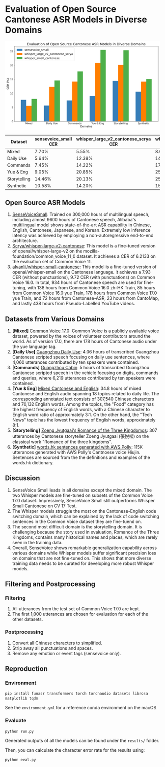# Evaluation of Open Source Cantonese ASR Models in Diverse Domains
![CER Chart](cer_chart.png)

| Dataset      | sensevoice_small CER | whisper_large_v2_cantonese_scrya CER | whisper_small_cantonese CER |
|--------------|----------------------|--------------------------------------|-----------------------------|
| Mixed        | 7.70%                | 5.55%                                | 8.00%                       |
| Daily Use    | 5.64%                | 12.38%                               | 14.60%                      |
| Commands     | 7.45%                | 14.22%                               | 17.83%                      |
| Yue & Eng    | 9.05%                | 20.85%                               | 25.57%                      |
| Storytelling | 14.46%               | 20.13%                               | 25.38%                      |
| Synthetic    | 10.58%               | 14.20%                               | 15.05%                      |

## Open Source ASR Models
1. [SenseVoiceSmall](https://huggingface.co/FunAudioLLM/SenseVoiceSmall): Trained on 300,000 hours of multilingual speech, including almost 9600 hours of Cantonese speech, Alibaba's multilingual model shows state-of-the-art ASR capability in Chinese, English, Cantonese, Japanese, and Korean. Extremely low inference latency was achieved by employing a non-autoregressive end-to-end architecture.
2. [Scrya/whisper-large-v2-cantonese](https://huggingface.co/Scrya/whisper-large-v2-cantonese): This model is a fine-tuned version of openai/whisper-large-v2 on the mozilla-foundation/common_voice_11_0 dataset. It achieves a CER of 6.2133 on the evaluation set of Common Voice 11.
3. [alvanlii/whisper-small-cantonese](https://huggingface.co/alvanlii/whisper-small-cantonese): This model is a fine-tuned version of openai/whisper-small on the Cantonese language. It achieves a 7.93 CER (without punctuations), 9.72 CER (with punctuations) on Common Voice 16.0. In total, 934 hours of Cantonese speech are used for fine-tuning, with 138 hours from Common Voice 16.0 zh-HK Train, 85 hours from Common Voice 16.0 yue Train, 178 hours from Common Voice 17.0 yue Train, and 72 hours from Cantonese-ASR, 23 hours from CantoMap, and lastly 438 hours from Pseudo-Labelled YouTube videos.

## Datasets from Various Domains
1. **[Mixed]** [Common Voice 17.0](https://huggingface.co/datasets/mozilla-foundation/common_voice_17_0): Common Voice is a publicly available voice dataset, powered by the voices of volunteer contributors around the world. As of version 17.0, there are 178 hours of Cantonese audio under the yue language tag.
2. **[Daily Use]** [Guangzhou Daily Use](https://huggingface.co/datasets/AlienKevin/guangzhou-daily-use-speech): 4.06 hours of transcribed Guangzhou Cantonese scripted speech focusing on daily use sentences, where 4,060 utterances contributed by ten speakers were contained.
3. **[Commands]** [Guangzhou Cabin](https://huggingface.co/datasets/AlienKevin/guangzhou-cabin-speech): 5 hours of transcribed Guangzhou Cantonese scripted speech in the vehicle focusing on digits, commands and queries, where 6,219 utterances contributed by ten speakers were contained.
4. **[Yue & Eng]** [Mixed Cantonese and English](https://huggingface.co/datasets/AlienKevin/mixed_cantonese_and_english_speech): 34.8 hours of mixed Cantonese and English audio spanning 18 topics related to daily life. The corresponding annotated text consists of 307,540 Chinese characters and 70,132 English words. Among the topics, the "Food" category has the highest frequency of English words, with a Chinese character to English word ratio of approximately 3:1. On the other hand, the "Tech News" topic has the lowest frequency of English words, approximately 8:1.
5. **[Storytelling]** [Zoeng Jyutgaai's Romance of the Three Kingdomgs](https://huggingface.co/datasets/hon9kon9ize/zoengjyutgaai_saamgwokjinji): 307 utterances by Cantonese storyteller Zoeng Jyutgaai (張悦楷) on the classical work "Romance of the three kingdoms".
6. **[Synthetic]** [words.hk sentences generated with AWS Polly](https://huggingface.co/datasets/AlienKevin/wordshk_cantonese_speech): 115K utterances generated with AWS Polly's Cantnoese voice Hiujin. Sentences are sourced from the the definitions and examples of the words.hk dictionary.

## Discussion

1. SenseVoice Small leads in all domains except the mixed domain. The two Whisper models are fine-tuned on subsets of the Common Voice 17.0 dataset. Impressively, SenseVoice Small still outperforms Whisper Small Cantonese on CV 17 Test.
2. The Whisper models struggle the most on the Cantonese-English code switching domain, which can be explained by the lack of code switching sentences in the Common Voice dataset they are fine-tuend on.
3. The second most difficult domain is the storytelling domain. It is challenging because the story used in evaluation, Romance of the Three Kingdoms, contains many historical names and places, which are rarely seen in the training data.
4. Overall, SenseVoice shows remarkable generalization capability across various domains while Whisper models suffer significant precision loss on domains that are not fine-tuned on. This shows that more diverse training data needs to be curated for developing more robust Whisper models.

## Filtering and Postprocessing

### Filtering
1. All utterances from the test set of Common Voice 17.0 are kept.
2. The first 1,000 utterances are chosen for evaluation for each of the other datasets.

### Postprocessing
1. Convert all Chinese characters to simplified.
2. Strip away all punctuations and spaces.
3. Remove any emotion or event tags (sensevoice only).

## Reproduction

### Environment
```
pip install funasr transformers torch torchaudio datasets librosa matplotlib tqdm
```
See the `environment.yml` for a reference conda environment on the macOS.

### Evaluate
```
python run.py
```

Generated outputs of all the models can be found under the `results/` folder.

Then, you can calculate the character error rate for the results using:
```
python eval.py
```
